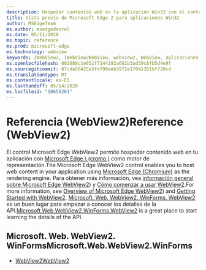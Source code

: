 ```yaml
---
description: Hospedar contenido web en la aplicación Win32 con el control de WebView 2 de Microsoft Edge
title: Vista previa de Microsoft Edge 2 para aplicaciones Win32
author: MSEdgeTeam
ms.author: msedgedevrel
ms.date: 05/11/2020
ms.topic: reference
ms.prod: microsoft-edge
ms.technology: webview
keywords: IWebView2, IWebView2WebView, webview2, WebView, aplicaciones Win32, Win32, Edge, ICoreWebView2, ICoreWebView2Controller, control de explorador, HTML Edge
ms.openlocfilehash: 002688c1e651f7144192a681b3ad59c8fb5d4e9f
ms.sourcegitcommit: 07cda56425e5fdf90eeb3972e17041261bf720cd
ms.translationtype: MT
ms.contentlocale: es-ES
ms.lasthandoff: 05/14/2020
ms.locfileid: "10655261"
---
```

# <span data-ttu-id="6cee2-104">Referencia (WebView2)</span><span class="sxs-lookup"><span data-stu-id="6cee2-104">Reference (WebView2)</span></span>  

<span data-ttu-id="6cee2-105">El control Microsoft Edge WebView2 permite hospedar contenido web en tu aplicación con [Microsoft Edge \ (cromo \)](https://www.microsoftedgeinsider.com) como motor de representación.</span><span class="sxs-lookup"><span data-stu-id="6cee2-105">The Microsoft Edge WebView2 control enables you to host web content in your application using [Microsoft Edge \(Chromium\)](https://www.microsoftedgeinsider.com) as the rendering engine.</span></span>  <span data-ttu-id="6cee2-106">Para obtener más información, vea [información general sobre Microsoft Edge WebView2](../../index.md)) y [Cómo comenzar a usar WebView2](../../gettingstarted/win32.md).</span><span class="sxs-lookup"><span data-stu-id="6cee2-106">For more information, see [Overview of Microsoft Edge WebView2](../../index.md)) and [Getting Started with WebView2](../../gettingstarted/win32.md).</span></span>  <span data-ttu-id="6cee2-107">[Microsoft. Web. WebView2. WinForms. WebView2](0-9-515/microsoft-web-webview2-winforms-webview2.md) es un buen lugar para empezar a conocer los detalles de la API.</span><span class="sxs-lookup"><span data-stu-id="6cee2-107">[Microsoft.Web.WebView2.WinForms.WebView2](0-9-515/microsoft-web-webview2-winforms-webview2.md) is a great place to start learning the details of the API.</span></span>  

## <span data-ttu-id="6cee2-108">Microsoft. Web. WebView2. WinForms</span><span class="sxs-lookup"><span data-stu-id="6cee2-108">Microsoft.Web.WebView2.WinForms</span></span>  

*   [<span data-ttu-id="6cee2-109">WebView2</span><span class="sxs-lookup"><span data-stu-id="6cee2-109">WebView2</span></span>](0-9-515/microsoft-web-webview2-winforms-webview2.md)
